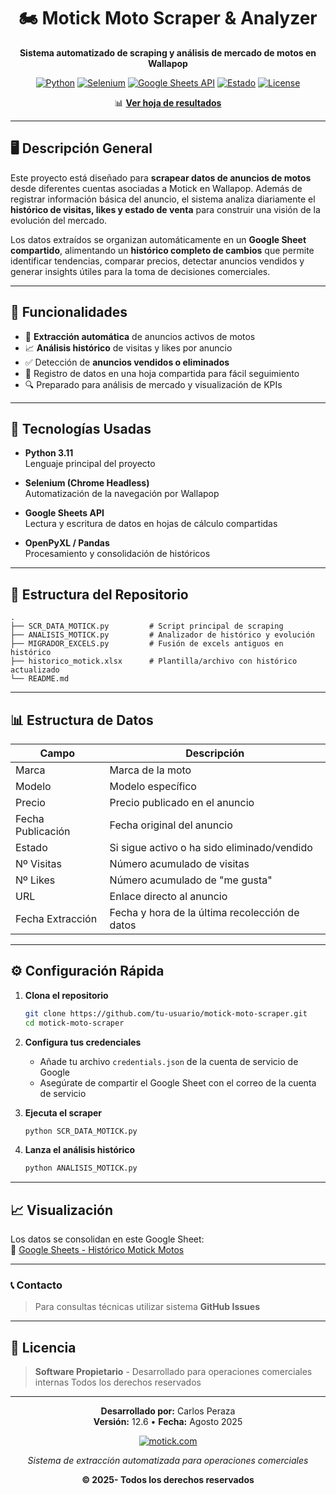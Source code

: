 
<div align="center">

# 🏍️ Motick Moto Scraper & Analyzer

**Sistema automatizado de scraping y análisis de mercado de motos en Wallapop**

[![Python](https://img.shields.io/badge/Python-3.11+-blue)](https://www.python.org/downloads/)
[![Selenium](https://img.shields.io/badge/Selenium-WebDriver-43B02A)](https://www.selenium.dev/)
[![Google Sheets API](https://img.shields.io/badge/Google-Sheets-4285F4)](https://developers.google.com/sheets)
[![Estado](https://img.shields.io/badge/Estado-Activo-brightgreen)]()
[![License](https://img.shields.io/badge/Licencia-Privada-red)]()

📊 **[Ver hoja de resultados](https://docs.google.com/spreadsheets/d/1wOIIgITBUSB4db2uwnM_JofIMfUnLtAq/edit?gid=1606413032#gid=1606413032)**

</div>

---

## 🖥️ Descripción General

Este proyecto está diseñado para **scrapear datos de anuncios de motos** desde diferentes cuentas asociadas a Motick en Wallapop. Además de registrar información básica del anuncio, el sistema analiza diariamente el **histórico de visitas, likes y estado de venta** para construir una visión de la evolución del mercado.

Los datos extraídos se organizan automáticamente en un **Google Sheet compartido**, alimentando un **histórico completo de cambios** que permite identificar tendencias, comparar precios, detectar anuncios vendidos y generar insights útiles para la toma de decisiones comerciales.

---

## 🔧 Funcionalidades

- 🚀 **Extracción automática** de anuncios activos de motos
- 📈 **Análisis histórico** de visitas y likes por anuncio
- ✅ Detección de **anuncios vendidos o eliminados**
- 📂 Registro de datos en una hoja compartida para fácil seguimiento
- 🔍 Preparado para análisis de mercado y visualización de KPIs

---

## 🧠 Tecnologías Usadas

- **Python 3.11**  
  Lenguaje principal del proyecto

- **Selenium (Chrome Headless)**  
  Automatización de la navegación por Wallapop

- **Google Sheets API**  
  Lectura y escritura de datos en hojas de cálculo compartidas

- **OpenPyXL / Pandas**  
  Procesamiento y consolidación de históricos

---

## 📁 Estructura del Repositorio

```
.
├── SCR_DATA_MOTICK.py         # Script principal de scraping
├── ANALISIS_MOTICK.py         # Analizador de histórico y evolución
├── MIGRADOR_EXCELS.py         # Fusión de excels antiguos en histórico
├── historico_motick.xlsx      # Plantilla/archivo con histórico actualizado
└── README.md
```

---

## 📊 Estructura de Datos

| Campo               | Descripción                                       |
|---------------------|---------------------------------------------------|
| Marca               | Marca de la moto                                  |
| Modelo              | Modelo específico                                 |
| Precio              | Precio publicado en el anuncio                    |
| Fecha Publicación   | Fecha original del anuncio                        |
| Estado              | Si sigue activo o ha sido eliminado/vendido       |
| Nº Visitas          | Número acumulado de visitas                       |
| Nº Likes            | Número acumulado de "me gusta"                    |
| URL                 | Enlace directo al anuncio                         |
| Fecha Extracción    | Fecha y hora de la última recolección de datos    |

---

## ⚙️ Configuración Rápida

1. **Clona el repositorio**
   ```bash
   git clone https://github.com/tu-usuario/motick-moto-scraper.git
   cd motick-moto-scraper
   ```

2. **Configura tus credenciales**
   - Añade tu archivo `credentials.json` de la cuenta de servicio de Google
   - Asegúrate de compartir el Google Sheet con el correo de la cuenta de servicio

3. **Ejecuta el scraper**
   ```bash
   python SCR_DATA_MOTICK.py
   ```

4. **Lanza el análisis histórico**
   ```bash
   python ANALISIS_MOTICK.py
   ```

---

## 📈 Visualización

Los datos se consolidan en este Google Sheet:  
🔗 [Google Sheets - Histórico Motick Motos](https://docs.google.com/spreadsheets/d/1wOIIgITBUSB4db2uwnM_JofIMfUnLtAq/edit#gid=1606413032)

---
###  📞 Contacto
> Para consultas técnicas utilizar sistema **GitHub Issues**

---

## 📄 Licencia

> **Software Propietario** - Desarrollado para operaciones comerciales internas
> Todos los derechos reservados

---

<div align="center">

**Desarrollado por:** Carlos Peraza  
**Versión:** 12.6 • **Fecha:** Agosto 2025

[![motick.com](https://img.shields.io/badge/motick.com-00f1a2?style=for-the-badge&labelColor=2d3748)](https://www.motick.com/)

*Sistema de extracción automatizada para operaciones comerciales*

**© 2025- Todos los derechos reservados**

</div>
